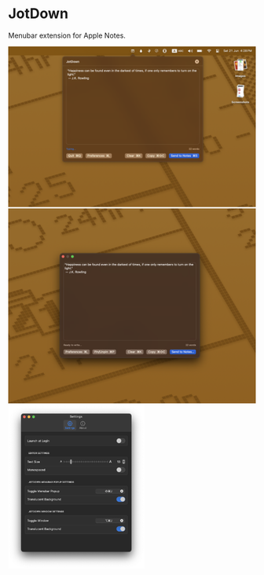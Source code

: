# JotDown
Menubar extension for Apple Notes.

<img src="Assets/JotDown2.png" alt="JotDown application open from the menubar on a mac" />
<img src="Assets/JotDown1.png" alt="JotDown application window on a mac" />
<img src="Assets/JotDown-Settings.png" alt="JotDown application settings window" width="55%" />